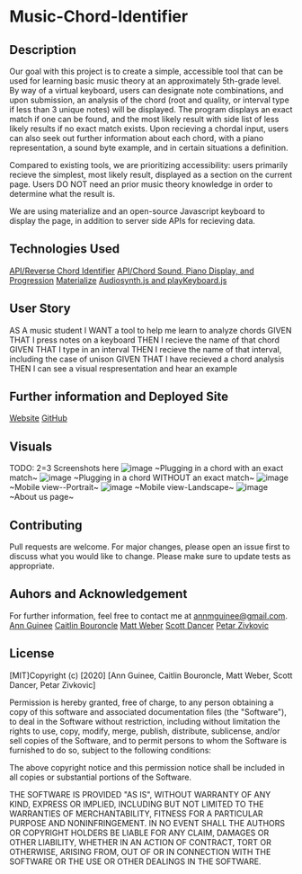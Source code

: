 # Music-Chord-Identifier

## Description
Our goal with this project is to create a simple, accessible tool that can be used for learning basic music theory at an approximately 5th-grade level. By way of a virtual keyboard, users can designate note combinations, and upon submission, an analysis of the chord (root and quality, or interval type if less than 3 unique notes) will be displayed. The program displays an exact match if one can be found, and the most likely result with side list of less likely results if no exact match exists. Upon recieving a chordal input, users can also seek out further information about each chord, with a piano representation, a sound byte example, and in certain situations a definition.

Compared to existing tools, we are prioritizing accessibility: users primarily recieve the simplest, most likely result, displayed as a section on the current page. Users DO NOT need an prior music theory knowledge in order to determine what the result is.

We are using materialize and an open-source Javascript keyboard to display the page, in addition to server side APIs for recieving data.


## Technologies Used
[API/Reverse Chord Identifier](www.tofret.com/reverse-chord-finder)
[API/Chord Sound, Piano Display, and Progression](https://www.scales-chords.com/api/)
[Materialize](https://materializecss.com/)
[Audiosynth.js and playKeyboard.js](https://1000mileworld.com/Portfolio/Piano/keyboard.html)



## User Story
AS A music student
I WANT a tool to help me learn to analyze chords
GIVEN THAT I press notes on a keyboard
THEN I recieve the name of that chord
GIVEN THAT I type in an interval
THEN I recieve the name of that interval, including the case of unison
GIVEN THAT I have recieved a chord analysis
THEN I can see a visual respresentation and hear an example


## Further information and Deployed Site
[Website](https://gnuartemis.github.io/Music-Chord-Identifier/index.html)
[GitHub](https://github.com/GnuArtemis/Music-Chord-Identifier) 

## Visuals
TODO: 2=3 Screenshots here
![image](https://user-images.githubusercontent.com/69055538/94383998-6a482580-00f6-11eb-85e1-a0873547c49a.png)
~Plugging in a chord with an exact match~
![image](https://user-images.githubusercontent.com/69055538/94384218-daef4200-00f6-11eb-8fcc-998ce9f0896e.png)
~Plugging in a chord WITHOUT an exact match~
![image](https://user-images.githubusercontent.com/69055538/94384309-20137400-00f7-11eb-945a-b24556a6a2be.png)
~Mobile view--Portrait~
![image](https://user-images.githubusercontent.com/69055538/94384415-6668d300-00f7-11eb-81b3-0a53d25c82bd.png)
~Mobile view-Landscape~
![image](https://user-images.githubusercontent.com/69055538/94384623-e2631b00-00f7-11eb-949f-c13672c076f5.png)
~About us page~

## Contributing
Pull requests are welcome. For major changes, please open an issue first to discuss what you would like to change.
Please make sure to update tests as appropriate.
 
## Auhors and Acknowledgement
For further information, feel free to contact me at annmguinee@gmail.com.
[Ann Guinee](https://github.com/GnuArtemis)
[Caitlin Bouroncle](https://github.com/caitlinbou)
[Matt Weber](https://github.com/webermg)
[Scott Dancer](https://github.com/ScottDancer)
[Petar Zivkovic](https://github.com/Petar85)

## License
[MIT]Copyright (c) [2020] [Ann Guinee, Caitlin Bouroncle, Matt Weber, Scott Dancer, Petar Zivkovic]

Permission is hereby granted, free of charge, to any person obtaining a copy
of this software and associated documentation files (the "Software"), to deal
in the Software without restriction, including without limitation the rights
to use, copy, modify, merge, publish, distribute, sublicense, and/or sell
copies of the Software, and to permit persons to whom the Software is
furnished to do so, subject to the following conditions:

The above copyright notice and this permission notice shall be included in all
copies or substantial portions of the Software.

THE SOFTWARE IS PROVIDED "AS IS", WITHOUT WARRANTY OF ANY KIND, EXPRESS OR
IMPLIED, INCLUDING BUT NOT LIMITED TO THE WARRANTIES OF MERCHANTABILITY,
FITNESS FOR A PARTICULAR PURPOSE AND NONINFRINGEMENT. IN NO EVENT SHALL THE
AUTHORS OR COPYRIGHT HOLDERS BE LIABLE FOR ANY CLAIM, DAMAGES OR OTHER
LIABILITY, WHETHER IN AN ACTION OF CONTRACT, TORT OR OTHERWISE, ARISING FROM,
OUT OF OR IN CONNECTION WITH THE SOFTWARE OR THE USE OR OTHER DEALINGS IN THE
SOFTWARE.
